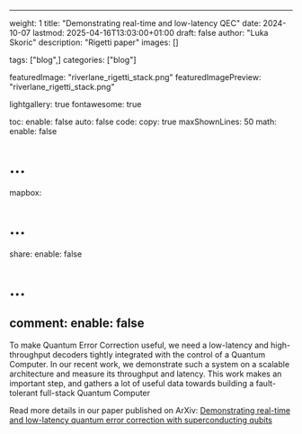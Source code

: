
---
weight: 1
title: "Demonstrating real-time and low-latency QEC"
date: 2024-10-07
lastmod: 2025-04-16T13:03:00+01:00
draft: false
author: "Luka Skoric"
description: "Rigetti paper"
images: []

tags: ["blog",]
categories: ["blog"]

featuredImage: "riverlane_rigetti_stack.png"
featuredImagePreview:  "riverlane_rigetti_stack.png"

lightgallery: true
fontawesome: true

toc:
  enable: false
  auto: false
code:
  copy: true
  maxShownLines: 50
math:
  enable: false
  # ...
mapbox:
  # ...
share:
  enable: false
  # ...
comment:
  enable: false
---

To make Quantum Error Correction useful, we need a low-latency and high-throughput decoders tightly integrated with the control of a Quantum Computer. In our recent work, we demonstrate such a system on a scalable architecture and measure its throughput and latency. This work makes an important step, and gathers a lot of useful data towards building a fault-tolerant full-stack Quantum Computer

Read more details in our paper published on ArXiv:
 [Demonstrating real-time and low-latency quantum error correction with superconducting qubits
](https://arxiv.org/abs/2410.05202)
